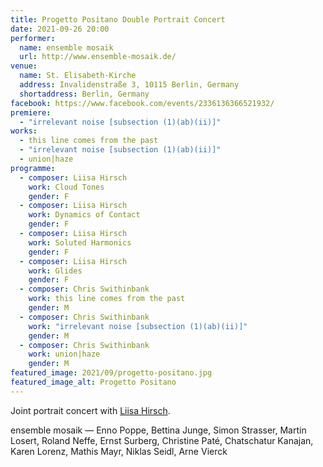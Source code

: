 ```yaml
---
title: Progetto Positano Double Portrait Concert
date: 2021-09-26 20:00
performer:
  name: ensemble mosaik
  url: http://www.ensemble-mosaik.de/
venue:
  name: St. Elisabeth-Kirche
  address: Invalidenstraße 3, 10115 Berlin, Germany
  shortaddress: Berlin, Germany
facebook: https://www.facebook.com/events/2336136366521932/
premiere:
  - "irrelevant noise [subsection (1)(ab)(ii)]"
works:
  - this line comes from the past
  - "irrelevant noise [subsection (1)(ab)(ii)]"
  - union|haze
programme:
  - composer: Liisa Hirsch
    work: Cloud Tones
    gender: F
  - composer: Liisa Hirsch
    work: Dynamics of Contact
    gender: F
  - composer: Liisa Hirsch
    work: Soluted Harmonics
    gender: F
  - composer: Liisa Hirsch
    work: Glides
    gender: F
  - composer: Chris Swithinbank
    work: this line comes from the past
    gender: M
  - composer: Chris Swithinbank
    work: "irrelevant noise [subsection (1)(ab)(ii)]"
    gender: M
  - composer: Chris Swithinbank
    work: union|haze
    gender: M
featured_image: 2021/09/progetto-positano.jpg
featured_image_alt: Progetto Positano
---
```

Joint portrait concert with [Liisa Hirsch](https://emic.ee/liisa-hirsch).

ensemble mosaik — Enno Poppe, Bettina Junge, Simon Strasser, Martin Losert, Roland Neffe, Ernst Surberg, Christine Paté, Chatschatur Kanajan, Karen Lorenz, Mathis Mayr, Niklas Seidl, Arne Vierck
